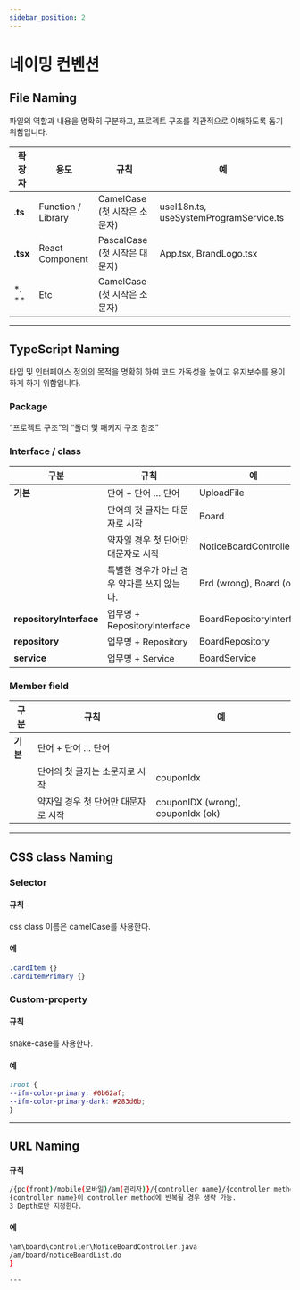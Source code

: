 ```yaml
---
sidebar_position: 2
---
```


# 네이밍 컨벤션

## File Naming

파일의 역할과 내용을 명확히 구분하고, 프로젝트 구조를 직관적으로 이해하도록 돕기 위함입니다.

| **확장자** | **용도**               | **규칙**                                | **예**                              |
|------------|------------------------|-----------------------------------------|-------------------------------------|
| **.ts**    | Function / Library     | CamelCase (첫 시작은 소문자)            | useI18n.ts, useSystemProgramService.ts |
| **.tsx**   | React Component        | PascalCase (첫 시작은 대문자)           | App.tsx, BrandLogo.tsx             |
| **.* **    | Etc                    | CamelCase (첫 시작은 소문자)            |                                     |




---

## TypeScript Naming

타입 및 인터페이스 정의의 목적을 명확히 하여 코드 가독성을 높이고 유지보수를 용이하게 하기 위함입니다.

### Package 

“프로젝트 구조”의 “폴더 및 패키지 구조 참조”

### Interface / class 

| **구분**               | **규칙**                               | **예**                                |
|------------------------|---------------------------------------|---------------------------------------|
| **기본**               | 단어 + 단어 … 단어                        | UploadFile                           |
|                        | 단어의 첫 글자는 대문자로 시작                   | Board                                 |
|                        | 약자일 경우 첫 단어만 대문자로 시작                | NoticeBoardController                |
|                        | 특별한 경우가 아닌 경우 약자를 쓰지 않는다.        | Brd (wrong), Board (ok)              |
| **repositoryInterface**| 업무명 + RepositoryInterface           | BoardRepositoryInterface             |
| **repository**         | 업무명 + Repository                    | BoardRepository                      |
| **service**            | 업무명 + Service                       | BoardService                         |

### Member field

| **구분**  | **규칙**                                  | **예**                 |
|-----------|-------------------------------------------|------------------------|
| **기본**  | 단어 + 단어 … 단어                        |                        |
|           | 단어의 첫 글자는 소문자로 시작                   | couponIdx             |
|           | 약자일 경우 첫 단어만 대문자로 시작              | couponIDX (wrong), couponIdx (ok) |

---

## CSS class Naming

### Selector

#### 규칙
css class 이름은 camelCase를 사용한다.

#### 예
```css
.cardItem {}
.cardItemPrimary {}
```


### Custom-property

#### 규칙
snake-case를 사용한다.

#### 예
```css
:root {
--ifm-color-primary: #0b62af;
--ifm-color-primary-dark: #283d6b;
}
```

---

## URL Naming

#### 규칙
```bash
/{pc(front)/mobile(모바일)/am(관리자)}/{controller name}/{controller method}.do
{controller name}이 controller method에 반복될 경우 생략 가능.
3 Depth로만 지정한다.
```


#### 예
```bash
\am\board\controller\NoticeBoardController.java
/am/board/noticeBoardList.do
}

---
